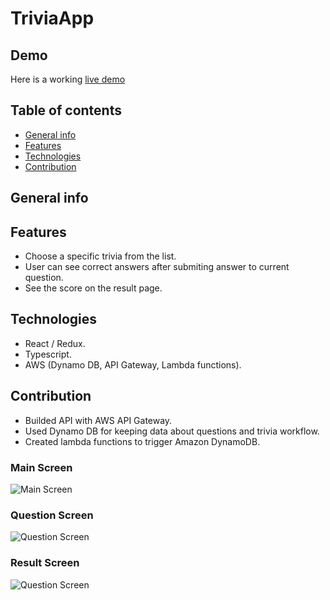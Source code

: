 # TriviaApp


## Demo
Here is a working <a href="#0">live demo</a>

## Table of contents
* [General info](#general-info)
* [Features](#features)
* [Technologies](#technologies)
* [Contribution](#contribution)

## General info

## Features
* Choose a specific trivia from the list.
* User can see correct answers after submiting answer to current question.
* See the score on the result page.

## Technologies

* React / Redux.
* Typescript.
* AWS (Dynamo DB, API Gateway, Lambda functions).

## Contribution

* Builded API with AWS API Gateway.
* Used Dynamo DB for keeping data about questions and trivia workflow.
* Created lambda functions to trigger Amazon DynamoDB. 

### Main Screen

![Main Screen](/images/main-screen.png)

### Question Screen

![Question Screen](/images/question-screen.png)

### Result Screen

![Question Screen](/images/score-screen.png)
